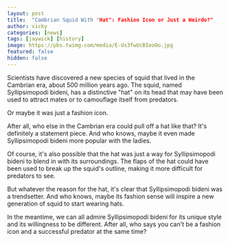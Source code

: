 ```yaml
---
layout: post
title:  "Cambrian Squid With "Hat": Fashion Icon or Just a Weirdo?"
author: vicky
categories: [news]
tags: [jaywick] [history]
image: https://pbs.twimg.com/media/E-Us3fwUcBIeoOo.jpg
featured: false
hidden: false
---
```


Scientists have discovered a new species of squid that lived in the Cambrian era, about 500 million years ago. The squid, named Syllipsimopodi bideni, has a distinctive "hat" on its head that may have been used to attract mates or to camouflage itself from predators.

Or maybe it was just a fashion icon.

After all, who else in the Cambrian era could pull off a hat like that? It's definitely a statement piece. And who knows, maybe it even made Syllipsimopodi bideni more popular with the ladies.

Of course, it's also possible that the hat was just a way for Syllipsimopodi bideni to blend in with its surroundings. The flaps of the hat could have been used to break up the squid's outline, making it more difficult for predators to see.

But whatever the reason for the hat, it's clear that Syllipsimopodi bideni was a trendsetter. And who knows, maybe its fashion sense will inspire a new generation of squid to start wearing hats.

In the meantime, we can all admire Syllipsimopodi bideni for its unique style and its willingness to be different. After all, who says you can't be a fashion icon and a successful predator at the same time?
